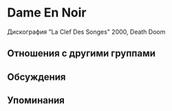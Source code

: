 # Dame En Noir

Дискография
"La Clef Des Songes" 2000, Death Doom

## Отношения с другими группами


## Обсуждения


## Упоминания

